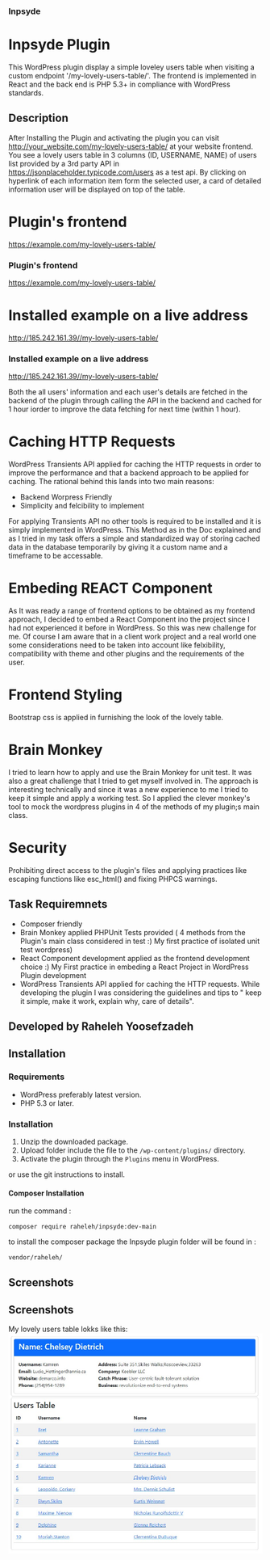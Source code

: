 ### Inpsyde ###
# Inpsyde Plugin #

This WordPress plugin display a simple loveley users table when visiting a custom endpoint '/my-lovely-users-table/'.
The frontend is implemented in React and the back end is PHP 5.3+ in compliance with WordPress standards.

## Description ##

After Installing the Plugin  and activating the plugin you can visit http://your_website.com/my-lovely-users-table/ at your website frontend.
You see a lovely users table in 3 columns (ID, USERNAME, NAME) of users list provided by a 3rd party API in https://jsonplaceholder.typicode.com/users as a test api. 
By clicking on hyperlink of each information item form the selected user, a card of detailed information user will be displayed on top of the table.

# Plugin's frontend

https://example.com/my-lovely-users-table/
  ### Plugin's frontend ###
  https://example.com/my-lovely-users-table/

# Installed example on a live address
http://185.242.161.39//my-lovely-users-table/
  ### Installed example on a live address ###
  http://185.242.161.39//my-lovely-users-table/


Both the all users' information and each user's details are fetched in the backend of the plugin through calling the API in the backend and cached for 1 hour iorder to improve the data fetching for next time (within 1 hour).

# Caching HTTP Requests #

WordPress Transients API applied for caching the HTTP requests in order to improve the performance and that a backend approach to be applied for caching.
The rational behind this lands into two main reasons:
* Backend Worpress Friendly
* Simplicity and felcibility to implement

For applying Transients API no other tools is required to be installed and it is simply implemented in WordPress. This Method as in the Doc explained and as I tried in my task offers a simple and standardized way of storing cached data in the database temporarily by giving it a custom name and a timeframe to be accessable.

# Embeding REACT Component #

As It was ready a range of frontend options to be obtained as my frontend approach, I decided to embed a React Component ino the project since I had not experienced it before in WordPress. So this was new challenge for me. Of course I am aware that in a client work project and a real world one some considerations need to be taken into account like felxibility, compatibility with theme and other plugins and the requirements of the user.

# Frontend Styling #

Bootstrap css is applied in furnishing the look of the lovely table. 


# Brain Monkey #

I tried to learn how to apply and use the Brain Monkey for unit test. It was also a great challenge that I tried to get myself involved in. The approach is interesting technically and since it was a new experience to me I tried to keep it simple and apply a working test. So I applied the clever monkey's tool to mock the wordpress plugins in 4 of the methods of my plugin;s main class.

# Security #

Prohibiting direct access to the plugin's files and applying practices like escaping functions like esc_html() and fixing PHPCS warnings.

## Task Requiremnets ##

* Composer friendly
* Brain Monkey applied PHPUnit Tests provided ( 4 methods from the Plugin's main class considered in test :)  My first practice of isolated unit test wordpress)
* React Component development applied as the frontend development choice :) My First practice in embeding a React Project in WordPress Plugin development
* WordPress Transients API applied for caching the HTTP requests. 
While developing the plugin I was considering the guidelines and tips to " keep it simple, make it work, explain why, care of details". 


## Developed by Raheleh Yoosefzadeh ##

## Installation ##
### Requirements ###
* WordPress preferably latest version.
* PHP 5.3 or later.

### Installation ###

1. Unzip the downloaded package.
2. Upload folder include the file to the `/wp-content/plugins/` directory.
3. Activate the plugin through the `Plugins` menu in WordPress.

or use the git instructions to install.

#### Composer Installation ####
run the command :
```
composer require raheleh/inpsyde:dev-main
```
to install the composer package the Inpsyde plugin folder will be found in :

```
vendor/raheleh/
```

## Screenshots ##
## Screenshots ##

My lovely users table lokks like this:
![my-lovely-users-table](https://github.com/rahelehyoosefzadeh/inpsyde/blob/main/inpsyde.jpg)

